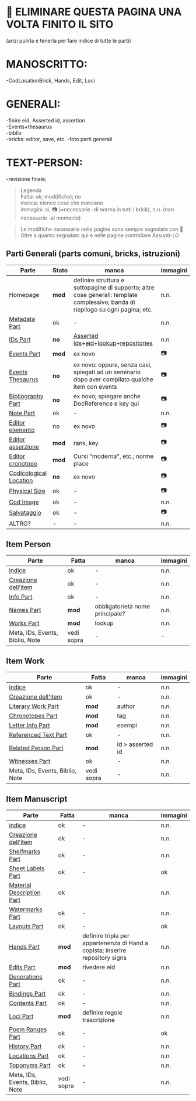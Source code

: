 # 🚧 ELIMINARE QUESTA PAGINA UNA VOLTA FINITO IL SITO
(anzi pulirla e tenerla per fare indice di tutte le parti)

# MANOSCRITTO:
-CodLocationBrick, Hands, Edit, Loci

# GENERALI:
-finire eid, Asserted id, assertion  
-Events+thesaurus  
-biblio  
-bricks: editor, save, etc.
-foto parti generali

# TEXT-PERSON:
-revisione finale;

> Legenda  
> Fatta: ok; mod(ifiche); no   
> manca: elenco cose che mancano  
> immagini: sì, 📷 (=necessarie -di norma in tutti i brick), n.n. (non necessarie -al momento)  

> Le modifiche necessarie nelle pagine sono sempre segnalate con 🚧 
> Oltre a quanto segnalato qui e nelle pagine controllare Assunti-LG

## Parti Generali (parts comuni, bricks, istruzioni)
|Parte|Stato|manca|immagini|  
|-------------|----------|-----------|-----------|    
|Homepage|**mod**|definire struttura e sottopagine di supporto; altre cose generali: template complessivo; banda di riepilogo su ogni pagina; etc.|n.n.   |
|[Metadata Part](Metadata_Part.md)|ok|-|n.n.|
|[IDs Part](Asserted_Ids_Brick.md)|**no**|[Asserted Ids](Asserted_Ids_Brick.md)+[eid](identifiers.md)+[lookup](lookup.md)+[repositories](repository.md)|n.n.|
|[Events Part](Events_Part.md)|**mod**|ex novo|📷|
|[Events Thesaurus](Events_Thesaurus.md)|**no**|ex novo: oppure, senza casi, spiegati ad un seminario dopo aver compilato qualche item con events|📷|
|[Bibliography Part](External_Bibliography_Part.md)|**no**|ex novo; spiegare anche DocReference e key qui|📷|
|[Note Part](Note_Part.md)|ok|-|n.n.|
|[Editor elemento](Editor_Brick.md)|no|ex novo|📷|
|[Editor asserzione](Assertion_Brick.md)|**mod**|rank, key|📷|
|[Editor cronotopo](Asserted_Chronotope_Brick.md)|**mod**|Cursi "moderna", etc.; norme place|📷|
|[Codicological Location](Cod_Location_Brick.md)|**no**|ex novo|📷|
|[Physical Size](Physical_Size_Brick.md)|ok|-|📷|
|[Cod Image](Cod_Image_Brick.md)|ok|-|n.n.|
|[Salvataggio](part_save.md)|ok|-|📷|
|ALTRO?|-|-|n.n.| |

## Item Person
|Parte|Fatta|manca|immagini|  
|-------------|----------|-----------|-----------|  
|[indice](Item_Person_Index.md)|ok|-|n.n.   |
|[Creazione dell'item](Item_Person_Metadata.md)|ok|-|n.n.|
|[Info Part](Person_Info_Part.md)|ok|-|n.n.|
|[Names Part](Names_Part.md)|**mod**|obbligatorietà nome principale?|n.n.   |
|[Works Part](Person_Works_Part.md)|**mod**|lookup|n.n.|
|Meta, IDs, Events, Biblio, Note|vedi sopra|-|-| |

## Item Work
|Parte|Fatta|manca|immagini|  
|-------------|----------|-----------|-----------|    
|[indice](Item_Work_Index.md)|ok|-|n.n.   |
|[Creazione dell'item](Item_Work_Metadata.md)|ok|-|n.n.|
|[Literary Work Part](Literary_Work_Part.md)|**mod**|author|n.n.|
|[Chronotopes Part](Asserted_Chronotope_Part.md)|**mod**|tag|n.n.|
|[Letter Info Part](Letter_Info_Part.md)|**mod**|esempi|n.n.|
|[Referenced Text Part](Referenced_Text_Part.md)|ok|-|n.n.|
|[Related Person Part](Related_Person_Part.md)|**mod**|id > asserted id|n.n.|
|[Witnesses Part](Witnesses_Part.md)|ok|-|n.n.|
|Meta, IDs, Events, Biblio, Note|vedi sopra|-|n.n.| |

## Item Manuscript
|Parte|Fatta|manca|immagini|  
|-------------|----------|-----------|-----------|    
|[indice](Item_Manuscript_Index.md)|ok|-|n.n.   |
|[Creazione dell'item](Item_Manuscript_Metadata.md)|ok|-|n.n.|
|[Shelfmarks Part](Shelfmarks_Part.md)|ok|-|n.n.|
|[Sheet Labels Part](Sheet_Labels_Part.md)|ok|-|ok|
|[Material Description Part](Material_Description_Part.md)|ok||n.n.|
|[Watermarks Part](Watermarks_Part.md)|ok|-|n.n.|
|[Layouts Part](Layouts_Part.md)|ok|-|ok|
|[Hands Part](Hands_Part.md)|**mod**|definire tripla per appartenenza di Hand a copista; inserire repository signs|n.n.   |
|[Edits Part](Edits_Part.md)|**mod**|rivedere eid|n.n.   |
|[Decorations Part](Decorations_Part.md)|ok|-|n.n.   |
|[Bindings Part](Bindings_Part.md)|ok|-|n.n.|
|[Contents Part](Contents_Part.md)|ok|-|n.n.   |
|[Loci Part](Loci_Part.md)|**mod**|definire regole trascrizione|n.n.|
|[Poem Ranges Part](Poem_Ranges_Part.md)|ok|-|ok|
|[History Part](History_Part.md)|ok|-|n.n.   |
|[Locations Part](Locations_Part.md)|ok|-|n.n.   |
|[Toponyms Part](Toponyms_Part.md)|ok|-|n.n.   |
|Meta, IDs, Events, Biblio, Note|vedi sopra|-|n.n.| |
